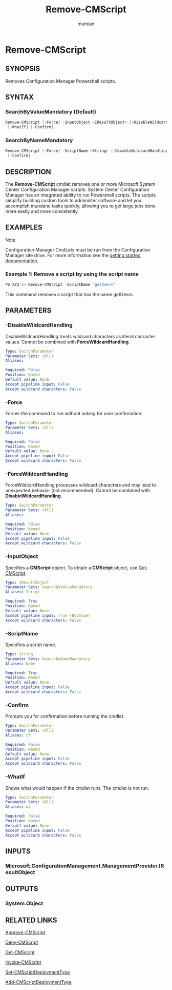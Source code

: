 ﻿---
title: Remove-CMScript
titleSuffix: Configuration Manager
description: Removes Configuration Manager Powershell scripts.
ms.date: 11/15/2018
ms.prod: configuration-manager
ms.technology: configmgr-other
ms.topic: reference
author: mumian
ms.author: jgao
manager: dougeby

external help file: AdminUI.PS.AppMan.dll-Help.xml
---

# Remove-CMScript

## SYNOPSIS

Removes Configuration Manager Powershell scripts.

## SYNTAX

### SearchByValueMandatory (Default)

```powershell
Remove-CMScript [-Force] -InputObject <IResultObject> [-DisableWildcardHandling] [-ForceWildcardHandling]
 [-WhatIf] [-Confirm]
```

### SearchByNameMandatory

```powershell
Remove-CMScript [-Force] -ScriptName <String> [-DisableWildcardHandling] [-ForceWildcardHandling] [-WhatIf]
 [-Confirm]
```

## DESCRIPTION

The **Remove-CMScript** cmdlet removes one or more Microsoft System Center Configuration Manager scripts. System Center Configuration Manager has an integrated ability to run Powershell scripts. The scripts simplify building custom tools to administer software and let you accomplish mundane tasks quickly, allowing you to get large jobs done more easily and more consistently.

## EXAMPLES

> [!NOTE]
> Configuration Manager CmdLets must be run from the Configuration Manager site drive.  For more information see the [getting started documentation](https://docs.microsoft.com/en-us/powershell/sccm/overview).


### Example 1: Remove a script by using the script name

```powershell
PS XYZ:\> Remove-CMScript -ScriptName "getUsers"
```

This command removes a script that has the name getUesrs.

## PARAMETERS

### -DisableWildcardHandling

DisableWildcardHandling treats wildcard characters as literal character values. Cannot be combined with **ForceWildcardHandling**.

```yaml
Type: SwitchParameter
Parameter Sets: (All)
Aliases:

Required: False
Position: Named
Default value: None
Accept pipeline input: False
Accept wildcard characters: False
```

### -Force

Forces the command to run without asking for user confirmation.

```yaml
Type: SwitchParameter
Parameter Sets: (All)
Aliases:

Required: False
Position: Named
Default value: None
Accept pipeline input: False
Accept wildcard characters: False
```

### -ForceWildcardHandling

ForceWildcardHandling processes wildcard characters and may lead to unexpected behavior (not recommended). Cannot be combined with **DisableWildcardHandling**.

```yaml
Type: SwitchParameter
Parameter Sets: (All)
Aliases:

Required: False
Position: Named
Default value: None
Accept pipeline input: False
Accept wildcard characters: False
```

### -InputObject

Specifies a **CMScript** object.
To obtain a **CMScript** object, use [Get-CMScript](Get-CMScript.md).

```yaml
Type: IResultObject
Parameter Sets: SearchByValueMandatory
Aliases: Script

Required: True
Position: Named
Default value: None
Accept pipeline input: True (ByValue)
Accept wildcard characters: False
```

### -ScriptName

Specifies a script name.

```yaml
Type: String
Parameter Sets: SearchByNameMandatory
Aliases: Name

Required: True
Position: Named
Default value: None
Accept pipeline input: False
Accept wildcard characters: False
```

### -Confirm

Prompts you for confirmation before running the cmdlet.

```yaml
Type: SwitchParameter
Parameter Sets: (All)
Aliases: cf

Required: False
Position: Named
Default value: None
Accept pipeline input: False
Accept wildcard characters: False
```

### -WhatIf

Shows what would happen if the cmdlet runs.
The cmdlet is not run.

```yaml
Type: SwitchParameter
Parameter Sets: (All)
Aliases: wi

Required: False
Position: Named
Default value: None
Accept pipeline input: False
Accept wildcard characters: False
```

## INPUTS

### Microsoft.ConfigurationManagement.ManagementProvider.IResultObject

## OUTPUTS

### System.Object

## RELATED LINKS

[Approve-CMScript](Approve-CMScript.md)

[Deny-CMScript](Deny-CMScript.md)

[Get-CMScript](Invoke-CMScript.md)

[Invoke-CMScript](Invoke-CMScript.md)

[Set-CMScriptDeploymentType](Set-CMScriptDeploymentType.md)

[Add-CMScriptDeploymentType](Add-CMScriptDeploymentType.md)
